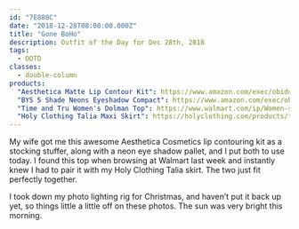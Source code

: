 ```yaml
---
id: "7E880C"
date: "2018-12-28T08:00:00.000Z"
title: "Gone BoHo"
description: Outfit of the Day for Dec 28th, 2018
tags:
  - OOTD
classes:
  - double-column
products:
  "Aesthetica Matte Lip Contour Kit": https://www.amazon.com/exec/obidos/ASIN/B017MPRAOO/curvyandtrans-20
  "BYS 5 Shade Neons Eyeshadow Compact": https://www.amazon.com/exec/obidos/ASIN/B074QVCYV5/curvyandtrans-20
  "Time and Tru Women's Dolman Top": https://www.walmart.com/ip/Women-s-Dolman-Top/860062976
  "Holy Clothing Talia Maxi Skirt": https://holyclothing.com/products/talia-maxi?variant=1734037143577
---
```

My wife got me this awesome Aesthetica Cosmetics lip contouring kit as a stocking stuffer, along with a neon eye shadow pallet, and I put both to use today. I found this top when browsing at Walmart last week and instantly knew I had to pair it with my Holy Clothing Talia skirt. The two just fit perfectly together.

I took down my photo lighting rig for Christmas, and haven’t put it back up yet, so things little a little off on these photos. The sun was very bright this morning.

